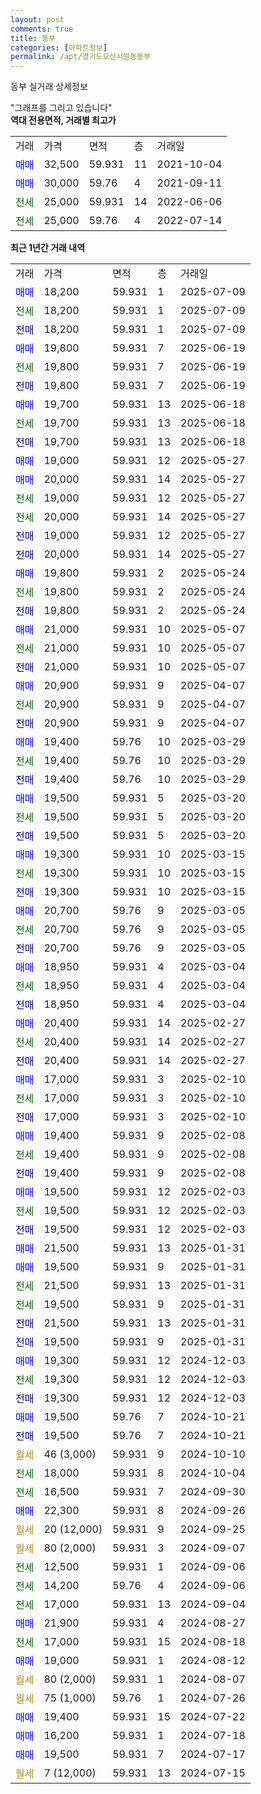 ```yaml
---
layout: post
comments: true
title: 동부
categories: [아파트정보]
permalink: /apt/경기도오산시원동동부
---
```


동부 실거래 상세정보

<script type="text/javascript">
  google.charts.load('current', {'packages':['line', 'corechart']});
  google.charts.setOnLoadCallback(drawChart);

  function drawChart() {
    var data = new google.visualization.DataTable();
    data.addColumn('date', '거래일');
    data.addColumn('number', "매매");
    data.addColumn('number', "전세");
    data.addColumn('number', "전매");

    data.addRows([[new Date(Date.parse("2025-07-09")), 18200, null, null], [new Date(Date.parse("2025-07-09")), null, 18200, null], [new Date(Date.parse("2025-07-09")), null, null, 18200], [new Date(Date.parse("2025-06-19")), 19800, null, null], [new Date(Date.parse("2025-06-19")), null, 19800, null], [new Date(Date.parse("2025-06-19")), null, null, 19800], [new Date(Date.parse("2025-06-18")), 19700, null, null], [new Date(Date.parse("2025-06-18")), null, 19700, null], [new Date(Date.parse("2025-06-18")), null, null, 19700], [new Date(Date.parse("2025-05-27")), 19000, null, null], [new Date(Date.parse("2025-05-27")), 20000, null, null], [new Date(Date.parse("2025-05-27")), null, 19000, null], [new Date(Date.parse("2025-05-27")), null, 20000, null], [new Date(Date.parse("2025-05-27")), null, null, 19000], [new Date(Date.parse("2025-05-27")), null, null, 20000], [new Date(Date.parse("2025-05-24")), 19800, null, null], [new Date(Date.parse("2025-05-24")), null, 19800, null], [new Date(Date.parse("2025-05-24")), null, null, 19800], [new Date(Date.parse("2025-05-07")), 21000, null, null], [new Date(Date.parse("2025-05-07")), null, 21000, null], [new Date(Date.parse("2025-05-07")), null, null, 21000], [new Date(Date.parse("2025-04-07")), 20900, null, null], [new Date(Date.parse("2025-04-07")), null, 20900, null], [new Date(Date.parse("2025-04-07")), null, null, 20900], [new Date(Date.parse("2025-03-29")), 19400, null, null], [new Date(Date.parse("2025-03-29")), null, 19400, null], [new Date(Date.parse("2025-03-29")), null, null, 19400], [new Date(Date.parse("2025-03-20")), 19500, null, null], [new Date(Date.parse("2025-03-20")), null, 19500, null], [new Date(Date.parse("2025-03-20")), null, null, 19500], [new Date(Date.parse("2025-03-15")), 19300, null, null], [new Date(Date.parse("2025-03-15")), null, 19300, null], [new Date(Date.parse("2025-03-15")), null, null, 19300], [new Date(Date.parse("2025-03-05")), 20700, null, null], [new Date(Date.parse("2025-03-05")), null, 20700, null], [new Date(Date.parse("2025-03-05")), null, null, 20700], [new Date(Date.parse("2025-03-04")), 18950, null, null], [new Date(Date.parse("2025-03-04")), null, 18950, null], [new Date(Date.parse("2025-03-04")), null, null, 18950], [new Date(Date.parse("2025-02-27")), 20400, null, null], [new Date(Date.parse("2025-02-27")), null, 20400, null], [new Date(Date.parse("2025-02-27")), null, null, 20400], [new Date(Date.parse("2025-02-10")), 17000, null, null], [new Date(Date.parse("2025-02-10")), null, 17000, null], [new Date(Date.parse("2025-02-10")), null, null, 17000], [new Date(Date.parse("2025-02-08")), 19400, null, null], [new Date(Date.parse("2025-02-08")), null, 19400, null], [new Date(Date.parse("2025-02-08")), null, null, 19400], [new Date(Date.parse("2025-02-03")), 19500, null, null], [new Date(Date.parse("2025-02-03")), null, 19500, null], [new Date(Date.parse("2025-02-03")), null, null, 19500], [new Date(Date.parse("2025-01-31")), 21500, null, null], [new Date(Date.parse("2025-01-31")), 19500, null, null], [new Date(Date.parse("2025-01-31")), null, 21500, null], [new Date(Date.parse("2025-01-31")), null, 19500, null], [new Date(Date.parse("2025-01-31")), null, null, 21500], [new Date(Date.parse("2025-01-31")), null, null, 19500], [new Date(Date.parse("2024-12-03")), 19300, null, null], [new Date(Date.parse("2024-12-03")), null, 19300, null], [new Date(Date.parse("2024-12-03")), null, null, 19300], [new Date(Date.parse("2024-10-21")), 19500, null, null], [new Date(Date.parse("2024-10-21")), null, null, 19500], [new Date(Date.parse("2024-10-10")), null, null, null], [new Date(Date.parse("2024-10-04")), null, 18000, null], [new Date(Date.parse("2024-09-30")), null, 16500, null], [new Date(Date.parse("2024-09-26")), 22300, null, null], [new Date(Date.parse("2024-09-25")), null, null, null], [new Date(Date.parse("2024-09-07")), null, null, null], [new Date(Date.parse("2024-09-06")), null, 12500, null], [new Date(Date.parse("2024-09-06")), null, 14200, null], [new Date(Date.parse("2024-09-04")), null, 17000, null], [new Date(Date.parse("2024-08-27")), 21900, null, null], [new Date(Date.parse("2024-08-18")), null, 17000, null], [new Date(Date.parse("2024-08-12")), 19000, null, null], [new Date(Date.parse("2024-08-07")), null, null, null], [new Date(Date.parse("2024-07-26")), null, null, null], [new Date(Date.parse("2024-07-22")), 19400, null, null], [new Date(Date.parse("2024-07-18")), 16200, null, null], [new Date(Date.parse("2024-07-17")), 19500, null, null], [new Date(Date.parse("2024-07-15")), null, null, null]]);

    var options = {
      hAxis: {
        format: 'yyyy/MM/dd'
      },    
      lineWidth: 0,
      pointsVisible: true,    
      title: '최근 1년간 유형별 실거래가 분포',
      legend: { position: 'bottom' }
    };

    var formatter = new google.visualization.NumberFormat({pattern:'###,###'} );
    formatter.format(data, 1);
    formatter.format(data, 2);
    
    setTimeout(function() {
        var chart = new google.visualization.LineChart(document.getElementById('columnchart_material'));
        chart.draw(data, (options));
        document.getElementById('loading').style.display = 'none';
    }, 200);
  }
</script>


<div id="loading" style="z-index:20; display: block; margin-left: 0px">"그래프를 그리고 있습니다"</div>
<div id="columnchart_material" style="width: 95%; margin-left: 0px; display: block"></div>
<!-- contents start -->
<b>역대 전용면적, 거래별 최고가</b>
<table class="sortable">
    <tr>
      <td>거래</td>
      <td>가격</td>
      <td>면적</td>
      <td>층</td>
      <td>거래일</td>
    </tr>
        <tr>
          <td><a style="color: blue">매매</a></td>
          <td>32,500</td>
          <td>59.931</td>
          <td>11</td>
          <td>2021-10-04</td>
        </tr>            <tr>
          <td><a style="color: blue">매매</a></td>
          <td>30,000</td>
          <td>59.76</td>
          <td>4</td>
          <td>2021-09-11</td>
        </tr>        
        <tr>
              <td><a style="color: darkgreen">전세</a></td>
              <td>25,000</td>
              <td>59.931</td>
              <td>14</td>
              <td>2022-06-06</td>
            </tr>            <tr>
              <td><a style="color: darkgreen">전세</a></td>
              <td>25,000</td>
              <td>59.76</td>
              <td>4</td>
              <td>2022-07-14</td>
            </tr>        
    
</table>

<b>최근 1년간 거래 내역</b>

<table class="sortable">
    <tr>
      <td>거래</td>
      <td>가격</td>
      <td>면적</td>
      <td>층</td>
      <td>거래일</td>
    </tr>
    <tr>
      <td><a style="color: blue">매매</a></td>
      <td>18,200</td>
      <td>59.931</td>
      <td>1</td>
      <td>2025-07-09</td>
    </tr>          <tr>
      <td><a style="color: darkgreen">전세</a></td>
      <td>18,200</td>
      <td>59.931</td>
      <td>1</td>
      <td>2025-07-09</td>
    </tr>          <tr>
      <td><a style="color: darkblue">전매</a></td>
      <td>18,200</td>
      <td>59.931</td>
      <td>1</td>
      <td>2025-07-09</td>
    </tr>          <tr>
      <td><a style="color: blue">매매</a></td>
      <td>19,800</td>
      <td>59.931</td>
      <td>7</td>
      <td>2025-06-19</td>
    </tr>          <tr>
      <td><a style="color: darkgreen">전세</a></td>
      <td>19,800</td>
      <td>59.931</td>
      <td>7</td>
      <td>2025-06-19</td>
    </tr>          <tr>
      <td><a style="color: darkblue">전매</a></td>
      <td>19,800</td>
      <td>59.931</td>
      <td>7</td>
      <td>2025-06-19</td>
    </tr>          <tr>
      <td><a style="color: blue">매매</a></td>
      <td>19,700</td>
      <td>59.931</td>
      <td>13</td>
      <td>2025-06-18</td>
    </tr>          <tr>
      <td><a style="color: darkgreen">전세</a></td>
      <td>19,700</td>
      <td>59.931</td>
      <td>13</td>
      <td>2025-06-18</td>
    </tr>          <tr>
      <td><a style="color: darkblue">전매</a></td>
      <td>19,700</td>
      <td>59.931</td>
      <td>13</td>
      <td>2025-06-18</td>
    </tr>          <tr>
      <td><a style="color: blue">매매</a></td>
      <td>19,000</td>
      <td>59.931</td>
      <td>12</td>
      <td>2025-05-27</td>
    </tr>          <tr>
      <td><a style="color: blue">매매</a></td>
      <td>20,000</td>
      <td>59.931</td>
      <td>14</td>
      <td>2025-05-27</td>
    </tr>          <tr>
      <td><a style="color: darkgreen">전세</a></td>
      <td>19,000</td>
      <td>59.931</td>
      <td>12</td>
      <td>2025-05-27</td>
    </tr>          <tr>
      <td><a style="color: darkgreen">전세</a></td>
      <td>20,000</td>
      <td>59.931</td>
      <td>14</td>
      <td>2025-05-27</td>
    </tr>          <tr>
      <td><a style="color: darkblue">전매</a></td>
      <td>19,000</td>
      <td>59.931</td>
      <td>12</td>
      <td>2025-05-27</td>
    </tr>          <tr>
      <td><a style="color: darkblue">전매</a></td>
      <td>20,000</td>
      <td>59.931</td>
      <td>14</td>
      <td>2025-05-27</td>
    </tr>          <tr>
      <td><a style="color: blue">매매</a></td>
      <td>19,800</td>
      <td>59.931</td>
      <td>2</td>
      <td>2025-05-24</td>
    </tr>          <tr>
      <td><a style="color: darkgreen">전세</a></td>
      <td>19,800</td>
      <td>59.931</td>
      <td>2</td>
      <td>2025-05-24</td>
    </tr>          <tr>
      <td><a style="color: darkblue">전매</a></td>
      <td>19,800</td>
      <td>59.931</td>
      <td>2</td>
      <td>2025-05-24</td>
    </tr>          <tr>
      <td><a style="color: blue">매매</a></td>
      <td>21,000</td>
      <td>59.931</td>
      <td>10</td>
      <td>2025-05-07</td>
    </tr>          <tr>
      <td><a style="color: darkgreen">전세</a></td>
      <td>21,000</td>
      <td>59.931</td>
      <td>10</td>
      <td>2025-05-07</td>
    </tr>          <tr>
      <td><a style="color: darkblue">전매</a></td>
      <td>21,000</td>
      <td>59.931</td>
      <td>10</td>
      <td>2025-05-07</td>
    </tr>          <tr>
      <td><a style="color: blue">매매</a></td>
      <td>20,900</td>
      <td>59.931</td>
      <td>9</td>
      <td>2025-04-07</td>
    </tr>          <tr>
      <td><a style="color: darkgreen">전세</a></td>
      <td>20,900</td>
      <td>59.931</td>
      <td>9</td>
      <td>2025-04-07</td>
    </tr>          <tr>
      <td><a style="color: darkblue">전매</a></td>
      <td>20,900</td>
      <td>59.931</td>
      <td>9</td>
      <td>2025-04-07</td>
    </tr>          <tr>
      <td><a style="color: blue">매매</a></td>
      <td>19,400</td>
      <td>59.76</td>
      <td>10</td>
      <td>2025-03-29</td>
    </tr>          <tr>
      <td><a style="color: darkgreen">전세</a></td>
      <td>19,400</td>
      <td>59.76</td>
      <td>10</td>
      <td>2025-03-29</td>
    </tr>          <tr>
      <td><a style="color: darkblue">전매</a></td>
      <td>19,400</td>
      <td>59.76</td>
      <td>10</td>
      <td>2025-03-29</td>
    </tr>          <tr>
      <td><a style="color: blue">매매</a></td>
      <td>19,500</td>
      <td>59.931</td>
      <td>5</td>
      <td>2025-03-20</td>
    </tr>          <tr>
      <td><a style="color: darkgreen">전세</a></td>
      <td>19,500</td>
      <td>59.931</td>
      <td>5</td>
      <td>2025-03-20</td>
    </tr>          <tr>
      <td><a style="color: darkblue">전매</a></td>
      <td>19,500</td>
      <td>59.931</td>
      <td>5</td>
      <td>2025-03-20</td>
    </tr>          <tr>
      <td><a style="color: blue">매매</a></td>
      <td>19,300</td>
      <td>59.931</td>
      <td>10</td>
      <td>2025-03-15</td>
    </tr>          <tr>
      <td><a style="color: darkgreen">전세</a></td>
      <td>19,300</td>
      <td>59.931</td>
      <td>10</td>
      <td>2025-03-15</td>
    </tr>          <tr>
      <td><a style="color: darkblue">전매</a></td>
      <td>19,300</td>
      <td>59.931</td>
      <td>10</td>
      <td>2025-03-15</td>
    </tr>          <tr>
      <td><a style="color: blue">매매</a></td>
      <td>20,700</td>
      <td>59.76</td>
      <td>9</td>
      <td>2025-03-05</td>
    </tr>          <tr>
      <td><a style="color: darkgreen">전세</a></td>
      <td>20,700</td>
      <td>59.76</td>
      <td>9</td>
      <td>2025-03-05</td>
    </tr>          <tr>
      <td><a style="color: darkblue">전매</a></td>
      <td>20,700</td>
      <td>59.76</td>
      <td>9</td>
      <td>2025-03-05</td>
    </tr>          <tr>
      <td><a style="color: blue">매매</a></td>
      <td>18,950</td>
      <td>59.931</td>
      <td>4</td>
      <td>2025-03-04</td>
    </tr>          <tr>
      <td><a style="color: darkgreen">전세</a></td>
      <td>18,950</td>
      <td>59.931</td>
      <td>4</td>
      <td>2025-03-04</td>
    </tr>          <tr>
      <td><a style="color: darkblue">전매</a></td>
      <td>18,950</td>
      <td>59.931</td>
      <td>4</td>
      <td>2025-03-04</td>
    </tr>          <tr>
      <td><a style="color: blue">매매</a></td>
      <td>20,400</td>
      <td>59.931</td>
      <td>14</td>
      <td>2025-02-27</td>
    </tr>          <tr>
      <td><a style="color: darkgreen">전세</a></td>
      <td>20,400</td>
      <td>59.931</td>
      <td>14</td>
      <td>2025-02-27</td>
    </tr>          <tr>
      <td><a style="color: darkblue">전매</a></td>
      <td>20,400</td>
      <td>59.931</td>
      <td>14</td>
      <td>2025-02-27</td>
    </tr>          <tr>
      <td><a style="color: blue">매매</a></td>
      <td>17,000</td>
      <td>59.931</td>
      <td>3</td>
      <td>2025-02-10</td>
    </tr>          <tr>
      <td><a style="color: darkgreen">전세</a></td>
      <td>17,000</td>
      <td>59.931</td>
      <td>3</td>
      <td>2025-02-10</td>
    </tr>          <tr>
      <td><a style="color: darkblue">전매</a></td>
      <td>17,000</td>
      <td>59.931</td>
      <td>3</td>
      <td>2025-02-10</td>
    </tr>          <tr>
      <td><a style="color: blue">매매</a></td>
      <td>19,400</td>
      <td>59.931</td>
      <td>9</td>
      <td>2025-02-08</td>
    </tr>          <tr>
      <td><a style="color: darkgreen">전세</a></td>
      <td>19,400</td>
      <td>59.931</td>
      <td>9</td>
      <td>2025-02-08</td>
    </tr>          <tr>
      <td><a style="color: darkblue">전매</a></td>
      <td>19,400</td>
      <td>59.931</td>
      <td>9</td>
      <td>2025-02-08</td>
    </tr>          <tr>
      <td><a style="color: blue">매매</a></td>
      <td>19,500</td>
      <td>59.931</td>
      <td>12</td>
      <td>2025-02-03</td>
    </tr>          <tr>
      <td><a style="color: darkgreen">전세</a></td>
      <td>19,500</td>
      <td>59.931</td>
      <td>12</td>
      <td>2025-02-03</td>
    </tr>          <tr>
      <td><a style="color: darkblue">전매</a></td>
      <td>19,500</td>
      <td>59.931</td>
      <td>12</td>
      <td>2025-02-03</td>
    </tr>          <tr>
      <td><a style="color: blue">매매</a></td>
      <td>21,500</td>
      <td>59.931</td>
      <td>13</td>
      <td>2025-01-31</td>
    </tr>          <tr>
      <td><a style="color: blue">매매</a></td>
      <td>19,500</td>
      <td>59.931</td>
      <td>9</td>
      <td>2025-01-31</td>
    </tr>          <tr>
      <td><a style="color: darkgreen">전세</a></td>
      <td>21,500</td>
      <td>59.931</td>
      <td>13</td>
      <td>2025-01-31</td>
    </tr>          <tr>
      <td><a style="color: darkgreen">전세</a></td>
      <td>19,500</td>
      <td>59.931</td>
      <td>9</td>
      <td>2025-01-31</td>
    </tr>          <tr>
      <td><a style="color: darkblue">전매</a></td>
      <td>21,500</td>
      <td>59.931</td>
      <td>13</td>
      <td>2025-01-31</td>
    </tr>          <tr>
      <td><a style="color: darkblue">전매</a></td>
      <td>19,500</td>
      <td>59.931</td>
      <td>9</td>
      <td>2025-01-31</td>
    </tr>          <tr>
      <td><a style="color: blue">매매</a></td>
      <td>19,300</td>
      <td>59.931</td>
      <td>12</td>
      <td>2024-12-03</td>
    </tr>          <tr>
      <td><a style="color: darkgreen">전세</a></td>
      <td>19,300</td>
      <td>59.931</td>
      <td>12</td>
      <td>2024-12-03</td>
    </tr>          <tr>
      <td><a style="color: darkblue">전매</a></td>
      <td>19,300</td>
      <td>59.931</td>
      <td>12</td>
      <td>2024-12-03</td>
    </tr>          <tr>
      <td><a style="color: blue">매매</a></td>
      <td>19,500</td>
      <td>59.76</td>
      <td>7</td>
      <td>2024-10-21</td>
    </tr>          <tr>
      <td><a style="color: darkblue">전매</a></td>
      <td>19,500</td>
      <td>59.76</td>
      <td>7</td>
      <td>2024-10-21</td>
    </tr>          <tr>
      <td><a style="color: darkgoldenrod">월세</a></td>
      <td>46 (3,000)</td>
      <td>59.931</td>
      <td>9</td>
      <td>2024-10-10</td>
    </tr>          <tr>
      <td><a style="color: darkgreen">전세</a></td>
      <td>18,000</td>
      <td>59.931</td>
      <td>8</td>
      <td>2024-10-04</td>
    </tr>          <tr>
      <td><a style="color: darkgreen">전세</a></td>
      <td>16,500</td>
      <td>59.931</td>
      <td>7</td>
      <td>2024-09-30</td>
    </tr>          <tr>
      <td><a style="color: blue">매매</a></td>
      <td>22,300</td>
      <td>59.931</td>
      <td>8</td>
      <td>2024-09-26</td>
    </tr>          <tr>
      <td><a style="color: darkgoldenrod">월세</a></td>
      <td>20 (12,000)</td>
      <td>59.931</td>
      <td>9</td>
      <td>2024-09-25</td>
    </tr>          <tr>
      <td><a style="color: darkgoldenrod">월세</a></td>
      <td>80 (2,000)</td>
      <td>59.931</td>
      <td>3</td>
      <td>2024-09-07</td>
    </tr>          <tr>
      <td><a style="color: darkgreen">전세</a></td>
      <td>12,500</td>
      <td>59.931</td>
      <td>1</td>
      <td>2024-09-06</td>
    </tr>          <tr>
      <td><a style="color: darkgreen">전세</a></td>
      <td>14,200</td>
      <td>59.76</td>
      <td>4</td>
      <td>2024-09-06</td>
    </tr>          <tr>
      <td><a style="color: darkgreen">전세</a></td>
      <td>17,000</td>
      <td>59.931</td>
      <td>13</td>
      <td>2024-09-04</td>
    </tr>          <tr>
      <td><a style="color: blue">매매</a></td>
      <td>21,900</td>
      <td>59.931</td>
      <td>4</td>
      <td>2024-08-27</td>
    </tr>          <tr>
      <td><a style="color: darkgreen">전세</a></td>
      <td>17,000</td>
      <td>59.931</td>
      <td>15</td>
      <td>2024-08-18</td>
    </tr>          <tr>
      <td><a style="color: blue">매매</a></td>
      <td>19,000</td>
      <td>59.931</td>
      <td>1</td>
      <td>2024-08-12</td>
    </tr>          <tr>
      <td><a style="color: darkgoldenrod">월세</a></td>
      <td>80 (2,000)</td>
      <td>59.931</td>
      <td>1</td>
      <td>2024-08-07</td>
    </tr>          <tr>
      <td><a style="color: darkgoldenrod">월세</a></td>
      <td>75 (1,000)</td>
      <td>59.76</td>
      <td>1</td>
      <td>2024-07-26</td>
    </tr>          <tr>
      <td><a style="color: blue">매매</a></td>
      <td>19,400</td>
      <td>59.931</td>
      <td>15</td>
      <td>2024-07-22</td>
    </tr>          <tr>
      <td><a style="color: blue">매매</a></td>
      <td>16,200</td>
      <td>59.931</td>
      <td>1</td>
      <td>2024-07-18</td>
    </tr>          <tr>
      <td><a style="color: blue">매매</a></td>
      <td>19,500</td>
      <td>59.931</td>
      <td>7</td>
      <td>2024-07-17</td>
    </tr>          <tr>
      <td><a style="color: darkgoldenrod">월세</a></td>
      <td>7 (12,000)</td>
      <td>59.931</td>
      <td>13</td>
      <td>2024-07-15</td>
    </tr>      </table>
<!-- contents end -->    


